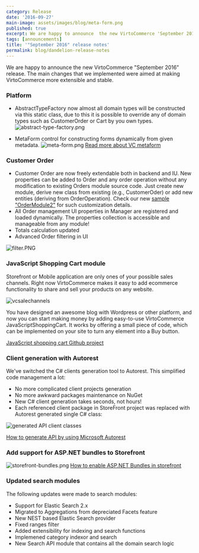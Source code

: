 ```yaml
---
category: Release
date: '2016-09-27'
main-image: assets/images/blog/meta-form.png
published: true
excerpt: We are happy to announce  the new VirtoCommerce 'September 2016' release. The main changes that we implemented were aimed at making VirtoCommerce more extensible and stable.
tags: [announcements]
title: '"September 2016" release notes'
permalink: blog/dandelion-release-notes
---
```

We are happy to announce  the new VirtoCommerce "September 2016" release. The main changes that we implemented were aimed at making VirtoCommerce more extensible and stable.
### Platform
* AbstractTypeFactory now almost all domain types will be constructed via this static class, due to this it is possible to override any of domain types such as CustomerOrder or Cart by you own types.
![abstract-type-factory.png](assets/images/blog/abstract-type-factory.png)

* MetaForm control for constructing forms dynamically from given metadata.
![meta-form.png](assets/images/blog/meta-form.png)
[Read more about VC metaform](http://docs.virtocommerce.com/display/vc2devguide/Metaform)

### Customer Order
* Customer Order are now freely extendable both in backend and IU. New properties can be added to Order and any order operation without any modification to existing Orders module source code. Just create new module, derive new class from existing (e.g., CustomerOder) or add new entities (deriving from OrderOperation). Check our new [sample "OrderModule2"](https://github.com/VirtoCommerce/vc-samples/tree/master/OrderModule2) for such customization details.
* All Order management UI properties in Manager are registered and loaded dynamically. The properties collection is accessible and manageable from any module!
* Totals calculation updated
* Advanced Order filtering in UI

![filter.PNG](assets/images/blog/filter.PNG)

### JavaScript Shopping Cart module
Storefront or Mobile application are only ones of your possible sales channels. Right now VirtoCommerce makes it easy to add ecommerce functionality to share and sell your products on any website.

![vcsalechannels](https://cloud.githubusercontent.com/assets/16013311/18511407/d76a3c14-7a83-11e6-9c07-c09c1c7f0289.PNG)

You have designed an awesome blog with Wordpress or other platform, and now you can start making money by adding easy-to-use VirtoCommerce JavaScriptShoppingCart. It works by offering a small piece of code, which can be implemented on your site to turn any element into a Buy button.

[JavaScript shopping cart Github project](https://github.com/VirtoCommerce/vc-module-javascript-shoppingcart)

### Client generation with Autorest
We've switched the C# clients generation tool to Autorest. This simplified code management a lot:

* No more complicated client projects generation 
* No more awkward packages maintenance on NuGet
* New C# client generation takes seconds, not hours!
* Each referenced client package in StoreFront project was replaced with Autorest generated single C# class:

![generated API client classes](assets/images/blog/apiClients.PNG)

[How to generate API by using Microsoft Autorest](http://docs.virtocommerce.com/display/vc2devguide/How+to+generate+module+API+C%23+client+using+AutoRest)

### Add support for ASP.NET bundles to Storefront
![storefront-bundles.png](assets/images/blog/storefront-bundles.png)
[How to enable ASP.NET Bundles in storefront](http://docs.virtocommerce.com/display/vc2devguide/Bundles)

### Updated search modules
The following updates were made to search modules:

* Support for Elastic Search 2.x
* Migrated to Aggregations from depreciated Facets feature
* New NEST based Elastic Search provider
* Fixed ranges filter
* Added extensibility for indexing and search functions
* Implemened category indexor and search
* New Search API module that contains all the domain search logic
